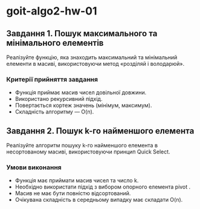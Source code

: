 # goit-algo2-hw-01
## Завдання 1. Пошук максимального та мінімального елементів

Реалізуйте функцію, яка знаходить максимальний та мінімальний елементи в масиві, використовуючи метод «розділяй і володарюй».
### Критерії прийняття завдання
 - Функція приймає масив чисел довільної довжини.
 - Використано рекурсивний підхід.
 - Повертається кортеж значень (мінімум, максимум).
 - Складність алгоритму — O(n).

## Завдання 2. Пошук k-го найменшого елемента
Реалізуйте алгоритм пошуку k-го найменшого елемента в несортованому масиві, використовуючи принцип Quick Select.

### Умови виконання

 - Функція має приймати масив чисел та число k.
 - Необхідно використати підхід з вибором опорного елемента pivot .
 - Масив не має бути повністю відсортований.
 - Очікувана складність в середньому випадку має складати O(n).